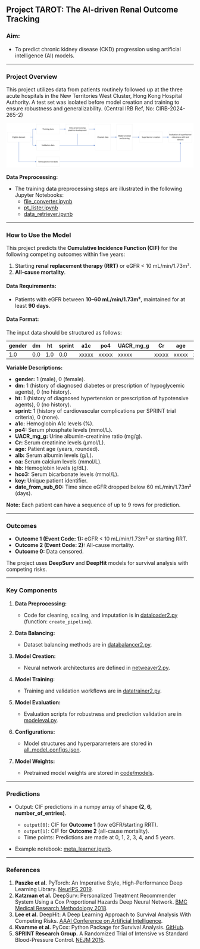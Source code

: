 ## Project TAROT: The AI-driven Renal Outcome Tracking

### Aim:
- To predict chronic kidney disease (CKD) progression using artificial intelligence (AI) models.

---

### Project Overview
This project utilizes data from patients routinely followed up at the three acute hospitals in the New Territories West Cluster, Hong Kong Hospital Authority. A test set was isolated before model creation and training to ensure robustness and generalizability. (Central IRB Ref, No: CIRB-2024-265-2)

![Overview](overview.png)

**Data Preprocessing:**
- The training data preprocessing steps are illustrated in the following Jupyter Notebooks:
  - [file_converter.ipynb](code/file_converter.ipynb)
  - [pt_lister.ipynb](code/pt_lister.ipynb)
  - [data_retriever.ipynb](code/data_retriever.ipynb)

---

### How to Use the Model

This project predicts the **Cumulative Incidence Function (CIF)** for the following competing outcomes within five years:
1. Starting **renal replacement therapy (RRT)** or eGFR < 10 mL/min/1.73m².
2. **All-cause mortality**.

#### Data Requirements:
- Patients with eGFR between **10–60 mL/min/1.73m²**, maintained for at least **90 days**.

#### Data Format:
The input data should be structured as follows:

| gender | dm  | ht  | sprint | a1c    | po4     | UACR_mg_g | Cr       | age   | alb   | ca     | hb     | hco3   | key    | date_from_sub_60 |
|--------|------|-----|--------|--------|---------|-----------|----------|-------|-------|--------|--------|--------|--------|-----------------|
| 1.0    | 0.0  | 1.0 | 0.0    | xxxxx  | xxxxx   | xxxxx     | xxxxx    | xxxxx | xxxxx | xxxxx  | xxxxx  | xxxxx  | xxxxxx| xxxxx           |

**Variable Descriptions:**
- **gender:** 1 (male), 0 (female).
- **dm:** 1 (history of diagnosed diabetes or prescription of hypoglycemic agents), 0 (no history).
- **ht:** 1 (history of diagnosed hypertension or prescription of hypotensive agents), 0 (no history).
- **sprint:** 1 (history of cardiovascular complications per SPRINT trial criteria), 0 (none).
- **a1c:** Hemoglobin A1c levels (%).
- **po4:** Serum phosphate levels (mmol/L).
- **UACR_mg_g:** Urine albumin-creatinine ratio (mg/g).
- **Cr:** Serum creatinine levels (μmol/L).
- **age:** Patient age (years, rounded).
- **alb:** Serum albumin levels (g/L).
- **ca:** Serum calcium levels (mmol/L).
- **hb:** Hemoglobin levels (g/dL).
- **hco3:** Serum bicarbonate levels (mmol/L).
- **key:** Unique patient identifier.
- **date_from_sub_60:** Time since eGFR dropped below 60 mL/min/1.73m² (days).

**Note:** Each patient can have a sequence of up to 9 rows for prediction.

---

### Outcomes
- **Outcome 1 (Event Code: 1):** eGFR < 10 mL/min/1.73m² or starting RRT.
- **Outcome 2 (Event Code: 2):** All-cause mortality.
- **Outcome 0:** Data censored.

The project uses **DeepSurv** and **DeepHit** models for survival analysis with competing risks.

---

### Key Components
1. **Data Preprocessing:**
   - Code for cleaning, scaling, and imputation is in [dataloader2.py](code/dataloader2.py) (function: `create_pipeline`).

2. **Data Balancing:**
   - Dataset balancing methods are in [databalancer2.py](code/databalancer2.py).

3. **Model Creation:**
   - Neural network architectures are defined in [netweaver2.py](code/netweaver2.py).

4. **Model Training:**
   - Training and validation workflows are in [datatrainer2.py](code/datatrainer2.py).

5. **Model Evaluation:**
   - Evaluation scripts for robustness and prediction validation are in [modeleval.py](code/modeleval.py).

6. **Configurations:**
   - Model structures and hyperparameters are stored in [all_model_configs.json](code/models/all_model_configs.json).

7. **Model Weights:**
   - Pretrained model weights are stored in [code/models](code/models).

---

### Predictions
- Output: CIF predictions in a numpy array of shape **(2, 6, number_of_entries)**.
  - `output[0]`: CIF for **Outcome 1** (low eGFR/starting RRT).
  - `output[1]`: CIF for **Outcome 2** (all-cause mortality).
  - Time points: Predictions are made at 0, 1, 2, 3, 4, and 5 years.

- Example notebook: [meta_learner.ipynb](code/meta_learner.ipynb).

---

### References
1. **Paszke et al.** PyTorch: An Imperative Style, High-Performance Deep Learning Library. [NeurIPS 2019](http://papers.neurips.cc/paper/9015-pytorch-an-imperative-style-high-performance-deep-learning-library.pdf).
2. **Katzman et al.** DeepSurv: Personalized Treatment Recommender System Using a Cox Proportional Hazards Deep Neural Network. [BMC Medical Research Methodology 2018](https://doi.org/10.1186/s12874-018-0482-1).
3. **Lee et al.** DeepHit: A Deep Learning Approach to Survival Analysis With Competing Risks. [AAAI Conference on Artificial Intelligence](https://ojs.aaai.org/index.php/AAAI/article/view/11842).
4. **Kvamme et al.** PyCox: Python Package for Survival Analysis. [GitHub](https://github.com/havakv/pycox).
5. **SPRINT Research Group.** A Randomized Trial of Intensive vs Standard Blood-Pressure Control. [NEJM 2015](https://doi.org/10.1056/NEJMoa1511939).
